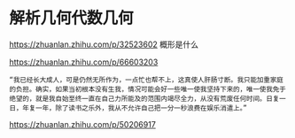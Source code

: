 # 解析几何代数几何

https://zhuanlan.zhihu.com/p/32523602
概形是什么

https://zhuanlan.zhihu.com/p/66603203
```
“我已经长大成人，可是仍然无所作为，一点忙也帮不上，这真使人肝肠寸断。我只能加重家庭的负担。确实，如果当初根本没有生我，情况可能会好一些唯一使我坚持下来的，唯一使我免于绝望的，就是我自始至终一直在自己力所能及的范围内竭尽全力，从没有荒废任何时间。日复一日，年复一年，除了读书之乐外，我从不允许自己把一分一秒浪费在娱乐消遣上。”
```



https://zhuanlan.zhihu.com/p/50206917




























